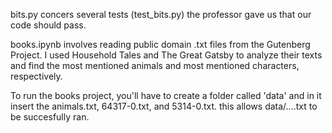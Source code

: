 bits.py concers several tests (test_bits.py) the professor gave us that our code should pass. 

books.ipynb involves reading public domain .txt files from the Gutenberg Project. I used Household Tales and The Great Gatsby to analyze their texts and find the most mentioned animals and most mentioned characters, respectively.

To run the books project, you'll have to create a folder called 'data' and in it insert the animals.txt, 64317-0.txt, and 5314-0.txt. this allows data/....txt to be succesfully ran.

